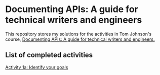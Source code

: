 # Documenting APIs: A guide for technical writers and engineers

This repository stores my solutions for the activities in Tom Johnson's course, [Documenting APIs: A guide for technical writers and engineers.
](https://idratherbewriting.com/learnapidoc/docapis_introtoapis.html)

## List of completed activities
[Activity 1a: Identify your goals](activity1a.md)
